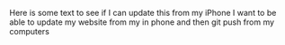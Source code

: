 Here is some text to see if I can update this from my iPhone
I want to be able to update my website from my in phone and then git push from my computers
